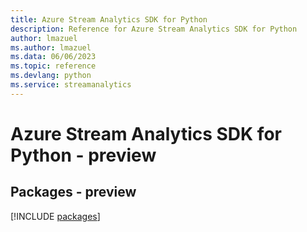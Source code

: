 ```yaml
---
title: Azure Stream Analytics SDK for Python
description: Reference for Azure Stream Analytics SDK for Python
author: lmazuel
ms.author: lmazuel
ms.data: 06/06/2023
ms.topic: reference
ms.devlang: python
ms.service: streamanalytics
---
```

# Azure Stream Analytics SDK for Python - preview
## Packages - preview
[!INCLUDE [packages](stream-analytics-index.md)]